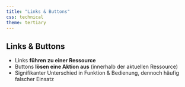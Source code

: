 ```yaml
---
title: "Links & Buttons"
css: technical
theme: tertiary
---
```

## Links & Buttons

- Links **führen zu einer Ressource**
- Buttons **lösen eine Aktion aus** (innerhalb der aktuellen Ressource)
- Signifikanter Unterschied in Funktion & Bedienung, dennoch häufig falscher Einsatz
